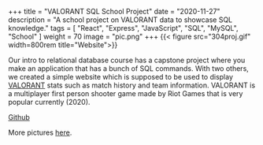 +++
title = "VALORANT SQL School Project"
date = "2020-11-27"
description = "A school project on VALORANT data to showcase SQL knowledge."
tags = [
    "React", "Express", "JavaScript", "SQL", "MySQL", "School"
]
weight = 70
image = "pic.png"
+++
{{< figure src="304proj.gif" width=800rem title="Website">}}

Our intro to relational database course has a capstone project where you make an application that has a bunch of SQL commands. With two others, we created a simple website which is supposed to be used to display [VALORANT](https://playvalorant.com/en-us/) stats such as match history and team information. VALORANT is a multiplayer first person shooter game made by Riot Games that is very popular currently (2020).

[Github](https://github.com/vandyliu/304project)

More pictures [here](https://github.com/vandyliu/304project/tree/master/screenshots).